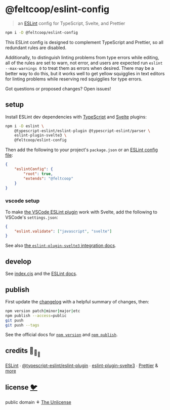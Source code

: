 # @feltcoop/eslint-config

> an [ESLint](https://eslint.org/) config for TypeScript, Svelte, and Prettier

```bash
npm i -D @feltcoop/eslint-config
```

This ESLint config is designed to complement TypeScript and Prettier,
so all redundant rules are disabled.

Additionally, to distinguish linting problems from type errors while editing,
all of the rules are set to warn, not error,
and users are expected run `eslint --max-warnings 0` to treat them as errors when desired.
There may be a better way to do this,
but it works well to get yellow squigglies in text editors for linting problems
while reserving red squigglies for type errors.

Got questions or proposed changes? Open issues!

## setup

Install ESLint dev dependencies with
[TypeScript](https://github.com/typescript-eslint/typescript-eslint/)
and [Svelte](https://github.com/sveltejs/eslint-plugin-svelte3) plugins:

```bash
npm i -D eslint \
	@typescript-eslint/eslint-plugin @typescript-eslint/parser \
	eslint-plugin-svelte3 \
	@feltcoop/eslint-config
```

Then add the following to your project's `package.json` or an
[ESLint config file](https://eslint.org/docs/user-guide/configuring/configuration-files):

```json
{
	"eslintConfig": {
		"root": true,
		"extends": "@feltcoop"
	}
}
```

### vscode setup

To make [the VSCode ESLint plugin](https://github.com/microsoft/vscode-eslint) work with Svelte,
add the following to VSCode's `settings.json`:

```json
{
	"eslint.validate": ["javascript", "svelte"]
}
```

See also
[the `eslint-plugin-svelte3` integration docs](https://github.com/sveltejs/eslint-plugin-svelte3/blob/master/INTEGRATIONS.md).

## develop

See [index.cjs](index.cjs) and the [ESLint docs](https://eslint.org/).

## publish

First update the [changelog](changelog.md) with a helpful summary of changes, then:

```bash
npm version patch|minor|major|etc
npm publish --access=public
git push
git push --tags
```

See the official docs for [`npm version`](https://docs.npmjs.com/cli/v8/commands/npm-version)
and [`npm publish`](https://docs.npmjs.com/cli/v8/commands/npm-publish).

## credits 🐢<sub>🐢</sub><sub><sub>🐢</sub></sub>

[ESLint](https://github.com/eslint/eslint) ∙
[@typescript-eslint/eslint-plugin](https://github.com/typescript-eslint/typescript-eslint) ∙
[eslint-plugin-svelte3](https://github.com/sveltejs/eslint-plugin-svelte3) ∙
[Prettier](https://github.com/prettier/prettier)
& [more](package.json)

## license [🐦](https://wikipedia.org/wiki/Free_and_open-source_software)

public domain ⚘ [The Unlicense](license)
